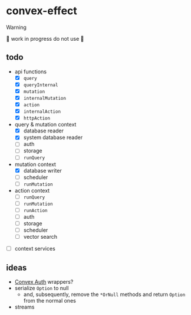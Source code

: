 # convex-effect

> [!warning]
> 🚧 work in progress do not use 🚧

## todo

- api functions
  - [x] `query`
  - [x] `queryInternal`
  - [x] `mutation`
  - [x] `internalMutation`
  - [x] `action`
  - [x] `internalAction`
  - [x] `httpAction`
- query & mutation context
  - [x] database reader
  - [x] system database reader
  - [ ] auth
  - [ ] storage
  - [ ] `runQuery`
- mutation context
  - [x] database writer
  - [ ] scheduler
  - [ ] `runMutation`
- action context
  - [ ] `runQuery`
  - [ ] `runMutation`
  - [ ] `runAction`
  - [ ] auth
  - [ ] storage
  - [ ] scheduler
  - [ ] vector search
- [ ] context services

## ideas

- [Convex Auth](https://labs.convex.dev/auth) wrappers?
- serialize `Option` to null
  - and, subsequently, remove the `*OrNull` methods and return `Option` from the normal ones
- streams

